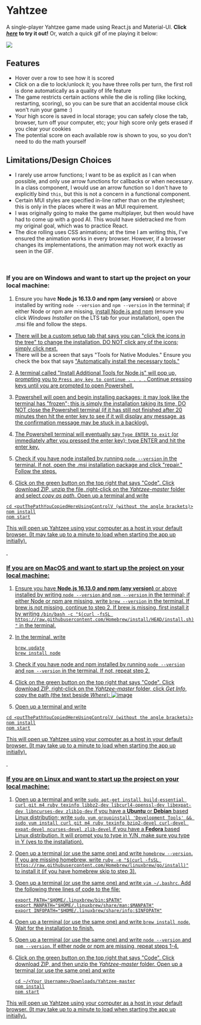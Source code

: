 # Yahtzee
A single-player Yahtzee game made using React.js and Material-UI. **Click [*here*](https://prempreetbrar.github.io/Yahtzee/) to 
try it out!** Or, watch a quick gif of me playing it below:

![](Yahtzee.gif)

## Features

- Hover over a row to see how it is scored
- Click on a die to lock/unlock it; you have three rolls per turn, the first roll is done automatically as a quality of life feature
- The game restricts certain actions while the die is rolling (like locking, restarting, scoring), so you can be sure that an accidental
  mouse click won't ruin your game :)
- Your high score is saved in local storage; you can safely close the tab, browser, turn off your computer, etc; your high score only
  gets erased if you clear your cookies
- The potential score on each available row is shown to you, so you don't need to do the math yourself
  
## Limitations/Design Choices

- I rarely use arrow functions; I want to be as explicit as I can when possible, and only use arrow functions for callbacks or when necessary.  In a class component, I would use an arrow function so I don't have to explicitly bind ```this```, but this is not a concern in a functional component.
- Certain MUI styles are specified in-line rather than on the stylesheet; this is only in the places where it was an MUI requirement.
- I was originally going to make the game multiplayer, but then would have had to come up with a good AI. This would have sidetracked me from my original goal, which was to practice React.
- The dice rolling uses CSS animations; at the time I am writing this, I've ensured the animation works in every browser. However, if a browser changes its implementations, the animation may not work exactly as seen in the GIF.

&nbsp;

### If you are on Windows and want to start up the project on your local machine:

1. Ensure you have **Node.js 16.13.0 and npm (any version)** or above installed by writing ```node --version``` and ```npm --version``` in the terminal; if either Node or npm are missing, [install Node.js and npm](https://nodejs.org/en/download/) (ensure you click *Windows Installer* on the LTS tab for your installation), open the .msi file and follow the steps.
<ul>
  <li><u>There will be a custom setup tab that says you can "click the icons in the tree" to change the installation. DO NOT click any of the icons; simply click next.</u></li>
  <li>There will be a screen that says "Tools for Native Modules." Ensure you check the box that says <u>"Automatically install the necessary tools."<u></li>
</ul>
  
  
2. A terminal called "Install Additional Tools for Node.js" will pop up, prompting you to ```Press any key to continue . . . ```. Continue pressing keys until you are prompted to open Powershell.

3. Powershell will open and begin installing packages; it may look like the terminal has "frozen"; this is simply the installation taking its time, DO NOT close the Powershell terminal (if it has still not finished after 20 minutes then hit the enter key to see if it will display any message, as the confirmation message may be stuck in a backlog). 

4. The Powershell terminal will eventually say ```Type ENTER to exit``` (or immediately after you pressed the enter key); type ENTER and hit the enter key.

5. Check if you have node installed by running ```node --version``` in the terminal. If not, open the .msi installation package and click "repair." Follow the steps.

6. Click on the green button on the top right that says "Code". Click download ZIP, unzip the file, right-click on the *Yahtzee-master* folder and select *copy as path*. Open up a terminal and write

```
cd <putThePathYouCopiedHereUsingControlV (without the angle brackets)>
npm install
npm start
```
This will open up Yahtzee using your computer as a host in your default browser. (It may take up to a minute to load when starting the app up initially).

&nbsp;
    
### If you are on MacOS and want to start up the project on your local machine:
    
1. Ensure you have **Node.js 16.13.0 and npm (any version)** or above installed by writing ```node --version``` and ```npm --version``` in the terminal; if either Node or npm are missing, write ```brew --version``` in the terminal. If brew is not missing, continue to step 2. If brew is missing, first install it by writing 
    ```/bin/bash -c "$(curl -fsSL https://raw.githubusercontent.com/Homebrew/install/HEAD/install.sh)"```
in the terminal. 
2. In the terminal, write
    
    ```
    brew update
    brew install node
    ```

3. Check if you have node and npm installed by running ```node --version``` and ```npm --version``` in the terminal. If not, repeat step 2.
    
4. Click on the green button on the top right that says "Code". Click download ZIP, right-click on the *Yahtzee-master* folder, click *Get Info*, copy the path (the text beside *Where*): 
![image](https://user-images.githubusercontent.com/89614923/183583013-eeee8c07-bf56-458a-aa56-b62ffd0c9c58.png)


    
5. Open up a terminal and write

```
cd <putThePathYouCopiedHereUsingControlV (without the angle brackets)>
npm install
npm start
```
This will open up Yahtzee using your computer as a host in your default browser. (It may take up to a minute to load when starting the app up initially).
    
&nbsp;    

### If you are on Linux and want to start up the project on your local machine:
    
1. Open up a terminal and write ```sudo apt-get install build-essential curl git m4 ruby texinfo libbz2-dev libcurl4-openssl-dev libexpat-dev libncurses-dev zlib1g-dev``` if you have a **Ubuntu** or **Debian**  based Linux distribution; write ```sudo yum groupinstall 'Development Tools' && sudo yum install curl git m4 ruby texinfo bzip2-devel curl-devel expat-devel ncurses-devel zlib-devel``` if you have a **Fedora** based Linux distribution. It will prompt you to type in Y/N, make sure you type in Y (yes to the installation).

2. Open up a terminal (or use the same one) and write ```homebrew --version```. If you are missing homebrew, write ```ruby -e "$(curl -fsSL https://raw.githubusercontent.com/Homebrew/linuxbrew/go/install)"``` to install it (if you have homebrew skip to step 3).
    
3. Open up a terminal (or use the same one) and write ```vim ~/.bashrc```. Add the following three lines of code to the file:
    
    ```
    export PATH="$HOME/.linuxbrew/bin:$PATH"
    export MANPATH="$HOME/.linuxbrew/share/man:$MANPATH"
    export INFOPATH="$HOME/.linuxbrew/share/info:$INFOPATH"
    ```
    
4. Open up a terminal (or use the same one) and write ```brew install node```. Wait for the installation to finish.

5. Open up a terminal (or use the same one) and write ```node --version``` and ```npm --version```. If either node or npm are missing, repeat steps 1-4.

6. Click on the green button on the top right that says "Code". Click download ZIP, and then unzip the *Yahtzee-master* folder. Open up a terminal (or use the same one) and write
    
    ```
    cd ~/<Your Username>/Downloads/Yahtzee-master
    npm install
    npm start
    ```

This will open up Yahtzee using your computer as a host in your default browser. (It may take up to a minute to load when starting the app up initially).
